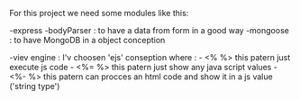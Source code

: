 

For this project we need some modules like this:

-express 
-bodyParser : to have a data from form in a good way
-mongoose : to have MongoDB in a object conception


-viev engine : I'v choosen 'ejs' conseption where :
	- <% %> this patern just execute js code
	- <%= %> this patern just show any java script values
	- <%- %> this patern can procces an html code and show it in a js value ('string type')

